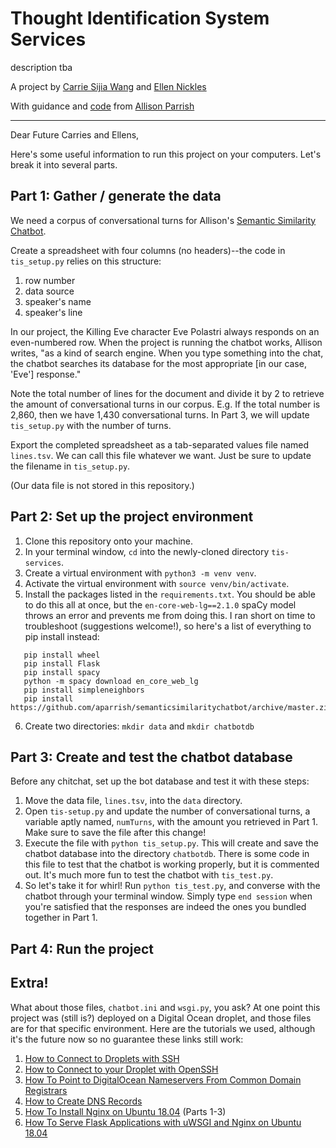 # Thought Identification System Services

description tba

A project by [Carrie Sijia Wang](https://carriesijiawang.com/) and [Ellen Nickles](https://ellennickles.site/)

With guidance and [code](https://gist.github.com/aparrish/114dd7018134c5da80bae0a101866581) from [Allison Parrish](https://www.decontextualize.com)

---

Dear Future Carries and Ellens,

Here's some useful information to run this project on your computers. Let's break it into several parts. 

## Part 1: Gather / generate the data
We need a corpus of conversational turns for Allison's [Semantic Similarity Chatbot](https://gist.github.com/aparrish/114dd7018134c5da80bae0a101866581). 

Create a spreadsheet with four columns (no headers)--the code in `tis_setup.py` relies on this structure:
   1. row number
   2. data source
   3. speaker's name
   4. speaker's line

In our project, the Killing Eve character Eve Polastri always responds on an even-numbered row. When the project is running the chatbot works, Allison writes, "as a kind of search engine. When you type something into the chat, the chatbot searches its database for the most appropriate [in our case, 'Eve'] response."

Note the total number of lines for the document and divide it by 2 to retrieve the amount of conversational turns in our corpus. E.g. If the total number is 2,860, then we have 1,430 conversational turns. In Part 3, we will update `tis_setup.py` with the number of turns.

Export the completed spreadsheet as a tab-separated values file named `lines.tsv`. We can call this file whatever we want. Just be sure to update the filename in `tis_setup.py`.

(Our data file is not stored in this repository.)

## Part 2: Set up the project environment
1. Clone this repository onto your machine.
2. In your terminal window, `cd` into the newly-cloned directory `tis-services`.
3. Create a virtual environment with `python3 -m venv venv`.
4. Activate the virtual environment with `source venv/bin/activate`.
5. Install the packages listed in the `requirements.txt`. You should be able to do this all at once, but the `en-core-web-lg==2.1.0` spaCy model throws an error and prevents me from doing this. I ran short on time to troubleshoot (suggestions welcome!), so here's a list of everything to pip install instead:
```
   pip install wheel
   pip install Flask
   pip install spacy
   python -m spacy download en_core_web_lg
   pip install simpleneighbors
   pip install https://github.com/aparrish/semanticsimilaritychatbot/archive/master.zip
```
6. Create two directories: `mkdir data` and `mkdir chatbotdb` 

## Part 3: Create and test the chatbot database
Before any chitchat, set up the bot database and test it with these steps:
1. Move the data file, `lines.tsv`, into the `data` directory.
2. Open `tis-setup.py` and update the number of conversational turns, a variable aptly named, `numTurns`, with the amount you retrieved in Part 1. Make sure to save the file after this change!
3. Execute the file with `python tis_setup.py`. This will create and save the chatbot database into the directory `chatbotdb`. There is some code in this file to test that the chatbot is working properly, but it is commented out. It's much more fun to test the chatbot with `tis_test.py`.
4. So let's take it for whirl! Run `python tis_test.py`, and converse with the chatbot through your terminal window. Simply type `end session` when you're satisfied that the responses are indeed the ones you bundled together in Part 1.


## Part 4: Run the project


## Extra!
What about those files, `chatbot.ini` and `wsgi.py`, you ask? At one point this project was (still is?) deployed on a Digital Ocean droplet, and those files are for that specific environment. Here are the tutorials we used, although it's the future now so no guarantee these links still work:
1. [How to Connect to Droplets with SSH](https://www.digitalocean.com/docs/droplets/how-to/connect-with-ssh/)
2. [How to Connect to your Droplet with OpenSSH](https://www.digitalocean.com/docs/droplets/how-to/connect-with-ssh/openssh/)
3. [How To Point to DigitalOcean Nameservers From Common Domain Registrars](https://www.digitalocean.com/community/tutorials/how-to-point-to-digitalocean-nameservers-from-common-domain-registrars#conclusion)
4. [How to Create DNS Records](https://www.digitalocean.com/docs/networking/dns/how-to/manage-records/)
5. [How To Install Nginx on Ubuntu 18.04](https://www.digitalocean.com/community/tutorials/how-to-install-nginx-on-ubuntu-18-04) (Parts 1-3)
6. [How To Serve Flask Applications with uWSGI and Nginx on Ubuntu 18.04](https://www.digitalocean.com/community/tutorials/how-to-serve-flask-applications-with-uswgi-and-nginx-on-ubuntu-18-04)
